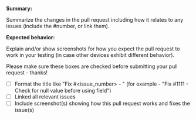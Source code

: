 **Summary:**

Summarize the changes in the pull request including how it relates to any issues (include the #number, or link them).

**Expected behavior:** 

Explain and/or show screenshots for how you expect the pull request to work in your testing (in case other devices exhibit different behavior).


Please make sure these boxes are checked before submitting your pull request - thanks!

- [ ] Format the title like "Fix #<issue_number> - <short description of fix and changes>" (for example - "Fix #1111 - Check for null value before using field")
- [ ] Linked all relevant issues
- [ ] Include screenshot(s) showing how this pull request works and fixes the issue(s)
